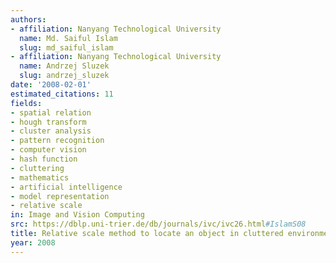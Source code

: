 ```yaml
---
authors:
- affiliation: Nanyang Technological University
  name: Md. Saiful Islam
  slug: md_saiful_islam
- affiliation: Nanyang Technological University
  name: Andrzej Sluzek
  slug: andrzej_sluzek
date: '2008-02-01'
estimated_citations: 11
fields:
- spatial relation
- hough transform
- cluster analysis
- pattern recognition
- computer vision
- hash function
- cluttering
- mathematics
- artificial intelligence
- model representation
- relative scale
in: Image and Vision Computing
src: https://dblp.uni-trier.de/db/journals/ivc/ivc26.html#IslamS08
title: Relative scale method to locate an object in cluttered environment
year: 2008
---
```

